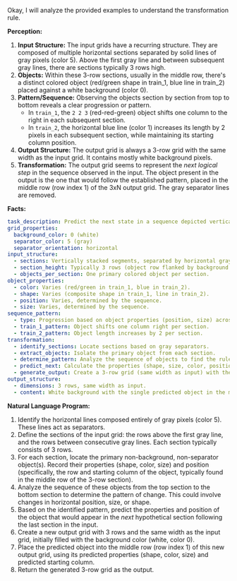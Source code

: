 Okay, I will analyze the provided examples to understand the transformation rule.

**Perception:**

1.  **Input Structure:** The input grids have a recurring structure. They are composed of multiple horizontal sections separated by solid lines of gray pixels (color 5). Above the first gray line and between subsequent gray lines, there are sections typically 3 rows high.
2.  **Objects:** Within these 3-row sections, usually in the middle row, there's a distinct colored object (red/green shape in train_1, blue line in train_2) placed against a white background (color 0).
3.  **Pattern/Sequence:** Observing the objects section by section from top to bottom reveals a clear progression or pattern.
    *   In `train_1`, the `2 2 3` (red-red-green) object shifts one column to the right in each subsequent section.
    *   In `train_2`, the horizontal blue line (color 1) increases its length by 2 pixels in each subsequent section, while maintaining its starting column position.
4.  **Output Structure:** The output grid is always a 3-row grid with the same width as the input grid. It contains mostly white background pixels.
5.  **Transformation:** The output grid seems to represent the *next logical step* in the sequence observed in the input. The object present in the output is the one that would follow the established pattern, placed in the middle row (row index 1) of the 3xN output grid. The gray separator lines are removed.

**Facts:**


```yaml
task_description: Predict the next state in a sequence depicted vertically in the input grid.
grid_properties:
  background_color: 0 (white)
  separator_color: 5 (gray)
  separator_orientation: horizontal
input_structure:
  - sections: Vertically stacked segments, separated by horizontal gray lines.
  - section_height: Typically 3 rows (object row flanked by background rows).
  - objects_per_section: One primary colored object per section.
object_properties:
  - color: Varies (red/green in train_1, blue in train_2).
  - shape: Varies (composite shape in train_1, line in train_2).
  - position: Varies, determined by the sequence.
  - size: Varies, determined by the sequence.
sequence_pattern:
  - type: Progression based on object properties (position, size) across sections from top to bottom.
  - train_1_pattern: Object shifts one column right per section.
  - train_2_pattern: Object length increases by 2 per section.
transformation:
  - identify_sections: Locate sections based on gray separators.
  - extract_objects: Isolate the primary object from each section.
  - determine_pattern: Analyze the sequence of objects to find the rule of progression (e.g., change in position, size, color).
  - predict_next: Calculate the properties (shape, size, color, position) of the object for the next step in the sequence.
  - generate_output: Create a 3-row grid (same width as input) with the predicted object placed in the middle row (row 1) at its predicted position against a white background.
output_structure:
  - dimensions: 3 rows, same width as input.
  - content: White background with the single predicted object in the middle row.
```


**Natural Language Program:**

1.  Identify the horizontal lines composed entirely of gray pixels (color 5). These lines act as separators.
2.  Define the sections of the input grid: the rows above the first gray line, and the rows between consecutive gray lines. Each section typically consists of 3 rows.
3.  For each section, locate the primary non-background, non-separator object(s). Record their properties (shape, color, size) and position (specifically, the row and starting column of the object, typically found in the middle row of the 3-row section).
4.  Analyze the sequence of these objects from the top section to the bottom section to determine the pattern of change. This could involve changes in horizontal position, size, or shape.
5.  Based on the identified pattern, predict the properties and position of the object that would appear in the *next* hypothetical section following the last section in the input.
6.  Create a new output grid with 3 rows and the same width as the input grid, initially filled with the background color (white, color 0).
7.  Place the predicted object into the middle row (row index 1) of this new output grid, using its predicted properties (shape, color, size) and predicted starting column.
8.  Return the generated 3-row grid as the output.